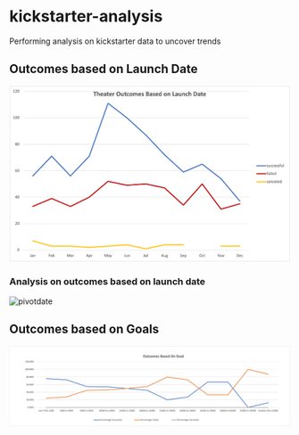 # kickstarter-analysis
Performing analysis on kickstarter data to uncover trends


## Outcomes based on Launch Date
![date](resources/Theater_Outcomes_vs_Launch.png)

### Analysis on outcomes based on launch date
![pivotdate](Kickstarter_Challenge.xlsx/Outcome%20based%20on%20Goals)



## Outcomes based on Goals
![goal](resources/Outcomes_vs_Goals.png)

